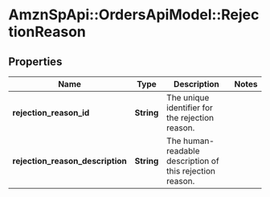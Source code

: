 # AmznSpApi::OrdersApiModel::RejectionReason

## Properties
Name | Type | Description | Notes
------------ | ------------- | ------------- | -------------
**rejection_reason_id** | **String** | The unique identifier for the rejection reason. | 
**rejection_reason_description** | **String** | The human-readable description of this rejection reason. | 

